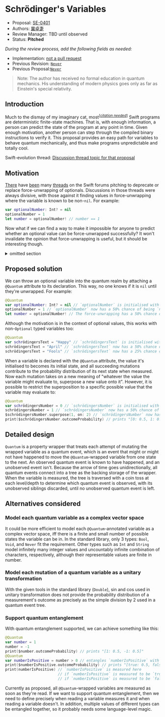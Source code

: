 # Schrödinger's Variables

* Proposal: [SE-0401](0401-schrödinger's-variables.md)
* Authors: [冀卓疌](https://github.com/WowbaggersLiquidLunch)
* Review Manager: TBD until observed
* Status: **Pitched**

*During the review process, add the following fields as needed:*

* Implementation: [not a pull request](https://github.com/WowbaggersLiquidLunch/Quantum)
* Previous Revision: [`Never`](https://forums.swift.org/404)
* Previous Proposal:[`Never`](https://forums.swift.org/404)

> Note: The author has received no formal education in quantum mechanics. His understanding of modern physics goes only as far as Einstein's special relativity.

## Introduction

Much to the dismay of my imaginary cat, most<sup>[_[citation needed](https://en.wikipedia.org/wiki/Wikipedia:Citation_needed)_]</sup> Swift programs are deterministic finite-state machines. That is, with enough information, a person can predict the state of the program at any point in time. Given enough motivation, another person can step through the compiled binary instructions to verify it. This proposal provides an easy path for variables to behave quantum mechanically, and thus make programs unpredictable and totally cool.

Swift-evolution thread: [Discussion thread topic for that proposal](https://forums.swift.org/)

## Motivation

[There](https://forums.swift.org/t/deprecate-and-make-never-the-bottom-type/35517) have [been](https://forums.swift.org/t/moving-toward-deprecating-force-unwrap-from-swift/43455) many [threads](https://forums.swift.org/t/pitch-soft-unwrapping-of-optionals/2555) on the Swift forums pitching to deprecate or replace force-unwrapping of optionals. Discussions in those threads were always divisive, with those against it finding values in force-unwrapping where the variable is known to be non-`nil`. For example:

```swift
var optionalNumber: Int? = nil
optionalNumber = 1
let number = optionalNumber! // number == 1
```

Now what if we can find a way to make it impossible for anyone to predict whether an optional value can be force-unwrapped successfully? It won't invalidate the opinion that force-unwrapping is useful, but it should be interesting though. 

<details>
    <summary>
        omitted section
    </summary>
    <br>
    I was going to write a short quantam mechanics primer, but didn't find enough time for it.
    <br>
    <br>
    Well, I had time to write it, but I've been playing too much Minecraft lately...
</details>

## Proposed solution

We can throw an optional variable into the quantum realm by attaching a `@Quantum` attribute to its declaration. This way, no one knows if it is `nil` until they're unwrapped. For example:

```swift
@Quantum
var optionalNumber: Int? = nil // `optionalNumber` is initialised with an initial state of `nil`
optionalNumber = 1 // `optionalNumber` now has a 50% chance of being `nil`, and 50% being 1
let number = optionalNumber! // The force-unwrapping has a 50% chance of being successful
```

Although the motivation is in the context of optional values, this works with non-`Optional` typed variables too:

```swift
@Quantum
var schrödingersText = "Happy" // `schrödingersText` is initialised with an initial state of `"Happy"`
schrödingersText = "April" // `schrödingersText` now has a 50% chance of being `"Happy"`, and 50% being `"April"`
schrödingersText = "Fools" // `schrödingersText` now has a 25% chance of being `"Happy"`, 25% being `"April"`, and 50% being `"Fools"`
```

When a variable is declared with the `@Quantum` attribute, the value it's initialised to becomes its initial state, and all succeeding mutations contribute to the probability distribution of its next state when measured. Now each mutation takes on a new meaning of "whatever the value the variable might evaluate to, superpose a new value onto it". However, it is possible to restrict the superposition to a specific possible value that the variable may evaluate to:

```swift
@Quantum
var schrödingersNumber = 0 // `schrödingersNumber` is initialised with an initial state of 0
schrödingersNumber = 1 // `schrödingersNumber` now has a 50% chance of being `0`, and 50% being 1
$schrödingersNumber.superpose(1, on: 2) // `schrödingersNumber` now has a 50% chance of being 0, 25% being 1, and 25% being 2
print($schrödingersNumber.outcomeProbability) // prints "[0: 0.5, 1: 0.25, 2: 0.25]"
```

## Detailed design

`Quantum` is a property wrapper that treats each attempt of mutating the wrapped variable as a quantum event, which is an event that might or might not have happened to move the `@Quantum`-wrapped variable from one state to the next. An observed quantum event is known to have happened, and an unobserved event isn't. Because the arrow of time goes unidirectionally, all quantum events connect into a tree as the backing storage of the wrapper. When the variable is measured, the tree is traversed with a coin toss at each level/depth to determine which quantum event is observed, with its unobserved siblings discarded, until no unobserved quantum event is left. 

## Alternatives considered

### Model each quantum variable as a complex vector space

It could be more efficient to model each `@Quantum`-annotated variable as a complex vector space, iff there is a finite and small number of possible states the variable can be in. In the standard library, only 3 types: `Bool`, `Void`, and `Never` fit the requirement. Other types such as `Int` and `String` model infinitely many integer values and uncountably infinite combination of characters, respectively, although their representable values are finite in number.

### Model each mutation of a quantum variable as a unitary transformation

With the given tools in the standard library (`Double`), sin and cos used in unitary transformation does not provide the probability distribution of a measurement's outcome as precisely as the simple division by 2 used in a quantum event tree.

### Support quantum entanglement

With quantum entanglement supported, we can achieve something like this:

```swift
@Quantum
var number = 1
number = -1
print($number.outcomeProbability) // prints "[1: 0.5, -1: 0.5]"
@Quantum
var numberIsPositive = number > 0 // entangles `numberIsPositive` with `number`
print($numberIsPositive.outcomeProbability) // prints "[true: 0.5, false: 0.5]"
print(numberIsPositive) // `numberIsPositive` is measured here
                        // if `numberIsPositive` is measured to be `true`, then `number` is simultaneously measured to be 1;
                        // if `numberIsPositive` is measured to be `false`, then `number` is simultaneously measured to be -1
```

Currently as proposed, all `@Quantum`-wrapped variables are measured as soon as they're read. If we want to support quantum entanglement, then we need to define precisely when reading a variable measures it and when reading a variable doesn't. In addition, multiple values of different types can be entangled together, so it probably needs some language-level magic.

